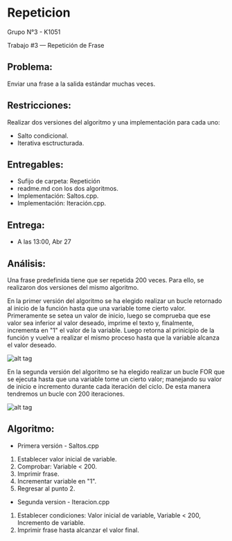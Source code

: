 ﻿# Repeticion
Grupo N°3 - K1051

Trabajo #3 — Repetición de Frase

Problema:
---------

Enviar una frase a la salida estándar muchas veces.

Restricciones:
--------------

Realizar dos versiones del algoritmo y una implementación para cada uno:

- Salto condicional.
- Iterativa esctructurada.

Entregables:
------------

- Sufijo de carpeta: Repetición
- readme.md con los dos algoritmos.
- Implementación: Saltos.cpp.
- Implementación: Iteración.cpp.

Entrega:
--------

- A las 13:00, Abr 27

Análisis:
-----------

Una frase predefinida tiene que ser repetida 200 veces. Para ello, se realizaron dos versiones del mismo algoritmo. 

En la primer versión del algoritmo se ha elegido realizar un bucle retornado al inicio de la función hasta que una variable tome cierto valor. Primeramente se setea un valor de inicio, luego se comprueba que ese valor sea inferior al valor deseado, imprime el texto y, finalmente, incrementa en "1" el valor de la variable. Luego retorna al prinicipio de la función y vuelve a realizar el mismo proceso hasta que la variable alcanza el valor deseado.

![alt tag](http://image.prntscr.com/image/59bea2834a03438f8f64d90835961c7c.png)

En la segunda versión del algoritmo se ha elegido realizar un bucle FOR que se ejecuta hasta que una variable tome un cierto valor; manejando su valor de inicio e incremento durante cada iteración del ciclo. De esta manera tendremos un bucle con 200 iteraciones.

![alt tag](http://image.prntscr.com/image/16e06d2ceba640a4a5d2f537f9767134.png)
 

Algoritmo:
----------

- Primera versión - Saltos.cpp

1. Establecer valor inicial de variable.
2. Comprobar: Variable < 200.
3. Imprimir frase.
4. Incrementar variable en "1".
5. Regresar al punto 2.


- Segunda version - Iteracion.cpp

1. Establecer condiciones: Valor inicial de variable, Variable < 200, Incremento de variable.
2. Imprimir frase hasta alcanzar el valor final.
